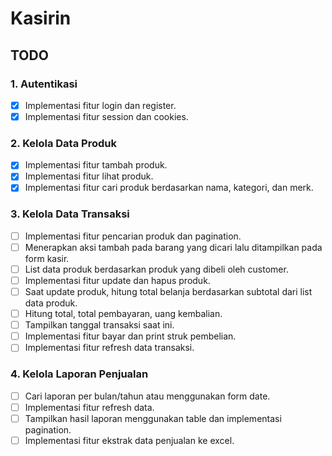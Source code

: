 # Kasirin

## TODO

### 1. Autentikasi
- [X] Implementasi fitur login dan register.
- [X] Implementasi fitur session dan cookies.

### 2. Kelola Data Produk
- [X] Implementasi fitur tambah produk.
- [X] Implementasi fitur lihat produk.
- [X] Implementasi fitur cari produk berdasarkan nama, kategori, dan merk.

### 3. Kelola Data Transaksi
- [ ] Implementasi fitur pencarian produk dan pagination.
- [ ] Menerapkan aksi tambah pada barang yang dicari lalu ditampilkan
      pada form kasir.
- [ ] List data produk berdasarkan produk yang dibeli oleh customer.
- [ ] Implementasi fitur update dan hapus produk.
- [ ] Saat update produk, hitung total belanja berdasarkan subtotal dari list data produk.
- [ ] Hitung total, total pembayaran, uang kembalian.
- [ ] Tampilkan tanggal transaksi saat ini.
- [ ] Implementasi fitur bayar dan print struk pembelian.
- [ ] Implementasi fitur refresh data transaksi.

### 4. Kelola Laporan Penjualan
- [ ] Cari laporan per bulan/tahun atau menggunakan form date.
- [ ] Implementasi fitur refresh data.
- [ ] Tampilkan hasil laporan menggunakan table dan implementasi pagination.
- [ ] Implementasi fitur ekstrak data penjualan ke excel.